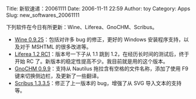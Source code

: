 Title: 新软速递：20061111
Date: 2006-11-11 22:59
Author: toy
Category: Apps
Slug: new_softwares_20061111

下列软件在今日有所更新：Wine、Liferea、GnoCHM、Scribus。

-   [Wine 0.9.25](http://www.winehq.com/?announce=latest)：包括对许多
    bug 的修正，更好的 Windows 安装程序支持，以及对于 MSHTML
    的很多改进等。
-   [Liferea 1.2 RC1](http://liferea.sourceforge.net)：版本号一下子从
    1.1 跳到 1.2，在经历长时间的测试后，终于开始 RC
    了。新版本的稳定性提高不少。我目前就是用的这个版本。
-   [GnoCHM 0.9.9](http://gnochm.sourceforge.net)：支持从 Nautilus
    拖拉含有空格的文件名称，添加了使用 F9
    键来切换侧边栏，及更新了一些翻译。
-   [Scribus 1.3.3.5](http://www.scribus.net)：修正了上一版本的
    bug，增强了从 SVG 导入文本的支持等。

